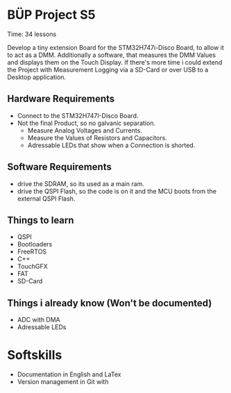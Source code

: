 # BÜP Project S5
Time: 34 lessons

Develop a tiny extension Board for the STM32H747i-Disco Board, to allow it to act as a DMM. 
Additionally a software, that measures the DMM Values and displays them on the Touch Display.
If there's more time i could extend the Project with Measurement Logging via a SD-Card or over USB to a Desktop application.

## Hardware Requirements
- Connect to the STM32H747I-Disco Board.
- Not the final Product, so no galvanic separation.
	- Measure Analog Voltages and Currents.
	- Measure the Values of Resistors and Capacitors.
	- Adressable LEDs that show when a Connection is shorted.

## Software Requirements
- drive the SDRAM, so its used as a main ram.
- drive the QSPI Flash, so the code is on it and the MCU boots from the external QSPI Flash.

## Things to learn
- QSPI
- Bootloaders
- FreeRTOS
- C++
- TouchGFX
- FAT
- SD-Card

## Things i already know (Won't be documented)
- ADC with DMA
- Adressable LEDs


# Softskills
- Documentation in English and LaTex
- Version management in Git with 